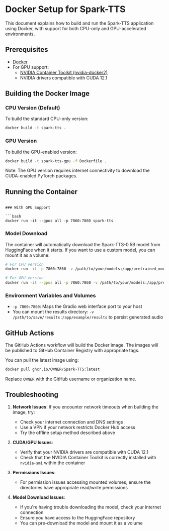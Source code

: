 # Docker Setup for Spark-TTS

This document explains how to build and run the Spark-TTS application using Docker, with support for both CPU-only and GPU-accelerated environments.

## Prerequisites

- [Docker](https://docs.docker.com/get-docker/)
- For GPU support: 
  - [NVIDIA Container Toolkit (nvidia-docker2)](https://docs.nvidia.com/datacenter/cloud-native/container-toolkit/install-guide.html)
  - NVIDIA drivers compatible with CUDA 12.1

## Building the Docker Image

### CPU Version (Default)

To build the standard CPU-only version:

```bash
docker build -t spark-tts .
```

### GPU Version

To build the GPU-enabled version:

```bash
docker build -t spark-tts-gpu -f Dockerfile .
```

Note: The GPU version requires internet connectivity to download the CUDA-enabled PyTorch packages.

## Running the Container

```

### With GPU Support

```bash
docker run -it --gpus all -p 7860:7860 spark-tts
```

### Model Download

The container will automatically download the Spark-TTS-0.5B model from HuggingFace when it starts. 
If you want to use a custom model, you can mount it as a volume:

```bash
# For CPU version
docker run -it -p 7860:7860 -v /path/to/your/models:/app/pretrained_models/custom-model spark-tts

# For GPU version
docker run -it --gpus all -p 7860:7860 -v /path/to/your/models:/app/pretrained_models/custom-model spark-tts
```

### Environment Variables and Volumes

- `-p 7860:7860`: Maps the Gradio web interface port to your host
- You can mount the results directory: `-v /path/to/save/results:/app/example/results` to persist generated audio


## GitHub Actions

The GitHub Actions workflow will build the Docker image. The images will be published to GitHub Container Registry with appropriate tags.

You can pull the latest image using:

```bash
docker pull ghcr.io/OWNER/Spark-TTS:latest

```

Replace `OWNER` with the GitHub username or organization name.

## Troubleshooting

1. **Network Issues**: If you encounter network timeouts when building the image, try:
   - Check your internet connection and DNS settings
   - Use a VPN if your network restricts Docker Hub access
   - Try the offline setup method described above

2. **CUDA/GPU Issues**: 
   - Verify that your NVIDIA drivers are compatible with CUDA 12.1
   - Check that the NVIDIA Container Toolkit is correctly installed with `nvidia-smi` within the container
   
3. **Permissions Issues**:
   - For permission issues accessing mounted volumes, ensure the directories have appropriate read/write permissions

4. **Model Download Issues**:
   - If you're having trouble downloading the model, check your internet connection
   - Ensure you have access to the HuggingFace repository
   - You can pre-download the model and mount it as a volume
